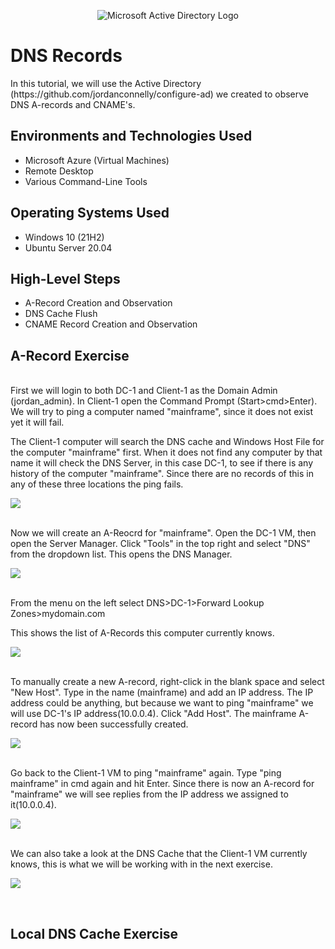 <p align="center">
<img src="https://i.imgur.com/pU5A58S.png" alt="Microsoft Active Directory Logo"/>
</p>

<h1>DNS Records</h1>
In this tutorial, we will use the Active Directory (https://github.com/jordanconnelly/configure-ad) we created to observe DNS A-records and CNAME's. <br />



<h2>Environments and Technologies Used</h2>

- Microsoft Azure (Virtual Machines)
- Remote Desktop
- Various Command-Line Tools

<h2>Operating Systems Used </h2>

- Windows 10 (21H2)
- Ubuntu Server 20.04

<h2>High-Level Steps</h2>

- A-Record Creation and Observation
- DNS Cache Flush
- CNAME Record Creation and Observation

<h2>A-Record Exercise</h2>
</p>
<br />
First we will login to both DC-1 and Client-1 as the Domain Admin (jordan_admin). In Client-1 open the Command Prompt (Start>cmd>Enter). We will try to ping a computer named "mainframe", since it does not exist yet it will fail.
<p></p>
The Client-1 computer will search the DNS cache and Windows Host File for the computer "mainframe" first. When it does not find any computer by that name it will check the DNS Server, in this case DC-1, to see if there is any history of the computer "mainframe". Since there are no records of this in any of these three locations the ping fails.
<p>
<img src="https://imgur.com/v6Aij8W.png">
</p>
<br />
Now we will create an A-Reocrd for "mainframe". Open the DC-1 VM, then open the Server Manager. Click "Tools" in the top right and select "DNS" from the dropdown list. This opens the DNS Manager.
<p>
<img src="https://imgur.com/oyv4qYT.png">
</p>
<br />
From the menu on the left select DNS>DC-1>Forward Lookup Zones>mydomain.com
<p>
This shows the list of A-Records this computer currently knows.
<p>
<img src="https://imgur.com/Un9G8Wz.png">
</p>
<br />
To manually create a new A-record, right-click in the blank space and select "New Host". Type in the name (mainframe) and add an IP address. The IP address could be anything, but because we want to ping "mainframe" we will use DC-1's IP address(10.0.0.4). Click "Add Host". The mainframe A-record has now been successfully created.
<p>
<img src="https://imgur.com/tGtR3H4.png">
</p>
<br />
Go back to the Client-1 VM to ping "mainframe" again. Type "ping mainframe" in cmd again and hit Enter. Since there is now an A-record for "mainframe" we will see replies from the IP address we assigned to it(10.0.0.4).
<p>
<img src="https://imgur.com/lIHiaXZ.png">
</p>
<br />
We can also take a look at the DNS Cache that the Client-1 VM currently knows, this is what we will be working with in the next exercise.
<p>
<img src="https://imgur.com/NkqoOME.png">
</p>
<br />
<h2>Local DNS Cache Exercise</h2>
</p>
